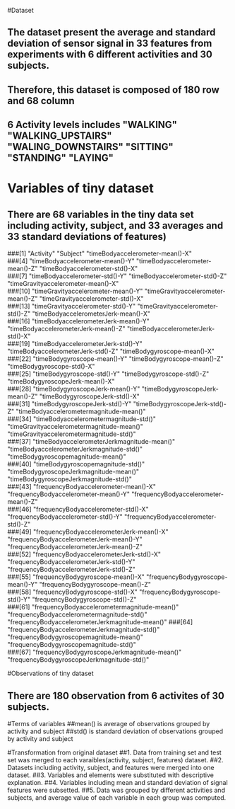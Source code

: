 #Dataset
## The dataset present the average and standard deviation of sensor signal in 33 features from experiments with 6 different activities and 30 subjects.
## Therefore, this dataset is composed of 180 row and 68 column
## 6 Activity levels includes "WALKING" "WALKING_UPSTAIRS" "WALING_DOWNSTAIRS" "SITTING" "STANDING" "LAYING"

# Variables of tiny dataset
## There are 68 variables in the tiny data set including activity, subject, and 33 averages and 33 standard deviations of features)
###[1] "Activity"                                       "Subject"                                        "timeBodyaccelerometer-mean()-X"                
###[4] "timeBodyaccelerometer-mean()-Y"                 "timeBodyaccelerometer-mean()-Z"                 "timeBodyaccelerometer-std()-X"                 
###[7] "timeBodyaccelerometer-std()-Y"                  "timeBodyaccelerometer-std()-Z"                  "timeGravityaccelerometer-mean()-X"             
###[10] "timeGravityaccelerometer-mean()-Y"              "timeGravityaccelerometer-mean()-Z"              "timeGravityaccelerometer-std()-X"              
###[13] "timeGravityaccelerometer-std()-Y"               "timeGravityaccelerometer-std()-Z"               "timeBodyaccelerometerJerk-mean()-X"            
###[16] "timeBodyaccelerometerJerk-mean()-Y"             "timeBodyaccelerometerJerk-mean()-Z"             "timeBodyaccelerometerJerk-std()-X"             
###[19] "timeBodyaccelerometerJerk-std()-Y"              "timeBodyaccelerometerJerk-std()-Z"              "timeBodygyroscope-mean()-X"                    
###[22] "timeBodygyroscope-mean()-Y"                     "timeBodygyroscope-mean()-Z"                     "timeBodygyroscope-std()-X"                     
###[25] "timeBodygyroscope-std()-Y"                      "timeBodygyroscope-std()-Z"                      "timeBodygyroscopeJerk-mean()-X"                
###[28] "timeBodygyroscopeJerk-mean()-Y"                 "timeBodygyroscopeJerk-mean()-Z"                 "timeBodygyroscopeJerk-std()-X"                 
###[31] "timeBodygyroscopeJerk-std()-Y"                  "timeBodygyroscopeJerk-std()-Z"                  "timeBodyaccelerometermagnitude-mean()"         
###[34] "timeBodyaccelerometermagnitude-std()"           "timeGravityaccelerometermagnitude-mean()"       "timeGravityaccelerometermagnitude-std()"       
###[37] "timeBodyaccelerometerJerkmagnitude-mean()"      "timeBodyaccelerometerJerkmagnitude-std()"       "timeBodygyroscopemagnitude-mean()"             
###[40] "timeBodygyroscopemagnitude-std()"               "timeBodygyroscopeJerkmagnitude-mean()"          "timeBodygyroscopeJerkmagnitude-std()"          
###[43] "frequencyBodyaccelerometer-mean()-X"            "frequencyBodyaccelerometer-mean()-Y"            "frequencyBodyaccelerometer-mean()-Z"           
###[46] "frequencyBodyaccelerometer-std()-X"             "frequencyBodyaccelerometer-std()-Y"             "frequencyBodyaccelerometer-std()-Z"            
###[49] "frequencyBodyaccelerometerJerk-mean()-X"        "frequencyBodyaccelerometerJerk-mean()-Y"        "frequencyBodyaccelerometerJerk-mean()-Z"       
###[52] "frequencyBodyaccelerometerJerk-std()-X"         "frequencyBodyaccelerometerJerk-std()-Y"         "frequencyBodyaccelerometerJerk-std()-Z"        
###[55] "frequencyBodygyroscope-mean()-X"                "frequencyBodygyroscope-mean()-Y"                "frequencyBodygyroscope-mean()-Z"               
###[58] "frequencyBodygyroscope-std()-X"                 "frequencyBodygyroscope-std()-Y"                 "frequencyBodygyroscope-std()-Z"                
###[61] "frequencyBodyaccelerometermagnitude-mean()"     "frequencyBodyaccelerometermagnitude-std()"      "frequencyBodyaccelerometerJerkmagnitude-mean()"
###[64] "frequencyBodyaccelerometerJerkmagnitude-std()"  "frequencyBodygyroscopemagnitude-mean()"         "frequencyBodygyroscopemagnitude-std()"         
###[67] "frequencyBodygyroscopeJerkmagnitude-mean()"     "frequencyBodygyroscopeJerkmagnitude-std()"

#Observations of tiny dataset
## There are 180 observation from 6 activites of 30 subjects.

#Terms of variables
##mean() is average of observations grouped by activity and subject
##std() is standard deviation of observations grouped by activity and subject

#Transformation from original dataset
##1. Data from training set and test set was merged to each varaibles(activity, subject, features) dataset.
##2. Datasets including activity, subject, and features were merged into one dataset.
##3. Variables and elements were substituted with descriptive explanation.
##4. Variables including mean and standard deviation of signal features were subsetted.
##5. Data was grouped by different activities and subjects, and average value of each variable in each group was computed.


